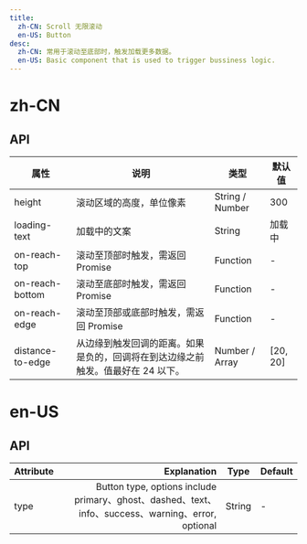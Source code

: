 ```yaml
---
title:
  zh-CN: Scroll 无限滚动
  en-US: Button
desc:
  zh-CN: 常用于滚动至底部时，触发加载更多数据。
  en-US: Basic component that is used to trigger bussiness logic.
---
```



# zh-CN

## API




| 属性 |说明 |类型 |默认值 |
| --- |--- |--- |--- |
| height |滚动区域的高度，单位像素 |String / Number |300 |
| loading-text |加载中的文案 |String |加载中 |
| on-reach-top |滚动至顶部时触发，需返回 Promise |Function |- |
| on-reach-bottom |滚动至底部时触发，需返回 Promise |Function |- |
| on-reach-edge |滚动至顶部或底部时触发，需返回 Promise |Function |- |
| distance-to-edge |从边缘到触发回调的距离。如果是负的，回调将在到达边缘之前触发。值最好在 24 以下。 |Number / Array |[20, 20] |


# en-US

## API
| Attribute        | Explanation    |  Type  | Default|
| --------   | -----:   | ---- | ---- |
| type        | Button type, options include primary、ghost、dashed、text、info、success、warning、error, optional      |   String   | -|
